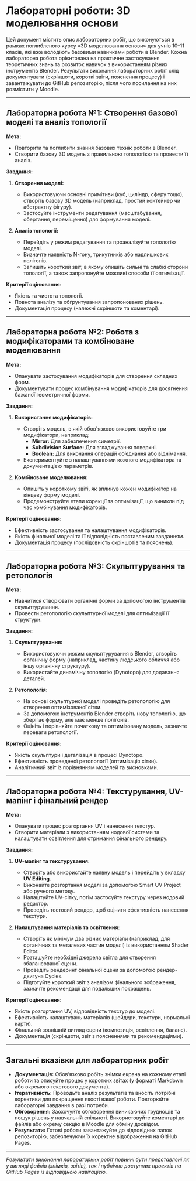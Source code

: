 # Лабораторні роботи: 3D моделювання основи

Цей документ містить опис лабораторних робіт, що виконуються в рамках поглибленого курсу «3D моделювання основи» для учнів 10–11 класів, які вже володіють базовими навичками роботи в Blender. Кожна лабораторна робота орієнтована на практичне застосування теоретичних знань та розвиток навичок з використанням різних інструментів Blender. Результати виконання лабораторних робіт слід документувати (скріншоти, короткі звіти, пояснення процесу) і завантажувати до GitHub репозиторію, після чого посилання на них розмістити у Moodle.

---

## Лабораторна робота №1: Створення базової моделі та аналіз топології

**Мета:**  
- Повторити та поглибити знання базових технік роботи в Blender.
- Створити базову 3D модель з правильною топологією та провести її аналіз.

**Завдання:**  
1. **Створення моделі:**  
   - Використовуючи основні примітиви (куб, циліндр, сферу тощо), створіть базову 3D модель (наприклад, простий контейнер чи абстрактну фігуру).
   - Застосуйте інструменти редагування (масштабування, обертання, переміщення) для формування моделі.

2. **Аналіз топології:**  
   - Перейдіть у режим редагування та проаналізуйте топологію моделі.
   - Визначте наявність N-гону, трикутників або надлишкових полігонів.
   - Запишіть короткий звіт, в якому опишіть сильні та слабкі сторони топології, а також запропонуйте можливі способи її оптимізації.

**Критерії оцінювання:**  
- Якість та чистота топології.
- Повнота аналізу та обґрунтування запропонованих рішень.
- Документація процесу (належні скріншоти та коментарі).

---

## Лабораторна робота №2: Робота з модифікаторами та комбіноване моделювання

**Мета:**  
- Опанувати застосування модифікаторів для створення складних форм.
- Документувати процес комбінування модифікаторів для досягнення бажаної геометричної форми.

**Завдання:**  
1. **Використання модифікаторів:**  
   - Створіть модель, в якій обов'язково використовуйте три модифікатори, наприклад:
     - **Mirror:** Для забезпечення симетрії.
     - **Subdivision Surface:** Для згладжування поверхні.
     - **Boolean:** Для виконання операцій об’єднання або віднімання.
   - Експериментуйте з налаштуваннями кожного модифікатора та документацією параметрів.

2. **Комбіноване моделювання:**  
   - Опишіть у короткому звіті, як вплинув кожен модифікатор на кінцеву форму моделі.
   - Продемонструйте етапи корекції та оптимізації, що виникли під час комбінування модифікаторів.

**Критерії оцінювання:**  
- Ефективність застосування та налаштування модифікаторів.
- Якість фінальної моделі та її відповідність поставленим завданням.
- Документація процесу (послідовність скріншотів та пояснень).

---

## Лабораторна робота №3: Скульптурування та ретопологія

**Мета:**  
- Навчитися створювати органічні форми за допомогою інструментів скульптурування.
- Провести ретопологію скульптурної моделі для оптимізації її структури.

**Завдання:**  
1. **Скульптурування:**  
   - Використовуючи режим скульптурування в Blender, створіть органічну форму (наприклад, частину людського обличчя або іншу органічну структуру).
   - Використайте динамічну топологію (Dynotopo) для додавання деталей.

2. **Ретопологія:**  
   - На основі скульптурної моделі проведіть ретопологію для створення оптимізованої сітки.
   - За допомогою інструментів Blender створіть нову топологію, що зберігає форму, але має менше полігонів.
   - Оцініть і порівняйте початкову та оптимізовану модель, зазначте переваги ретопології.

**Критерії оцінювання:**  
- Якість скульптури і деталізація в процесі Dynotopo.
- Ефективність проведеної ретопології (оптимізація сітки).
- Аналітичний звіт із порівнянням моделей та висновками.

---

## Лабораторна робота №4: Текстурування, UV-мапінг і фінальний рендер

**Мета:**  
- Опанувати процес розгортання UV і нанесення текстур.
- Створити матеріали з використанням нодової системи та налаштувати освітлення для отримання фінального рендеру.

**Завдання:**  
1. **UV-мапінг та текстурування:**  
   - Створіть або використайте наявну модель і перейдіть у вкладку **UV Editing**.
   - Виконайте розгортання моделі за допомогою Smart UV Project або ручного методу.
   - Налаштуйте UV-сітку, потім застосуйте текстуру через нодовий редактор.  
   - Проведіть тестовий рендер, щоб оцінити ефективність нанесення текстури.

2. **Налаштування матеріалів та освітлення:**  
   - Створіть як мінімум два різних матеріали (наприклад, для органічних та металевих частин моделі) із використанням Shader Editor.
   - Розташуйте необхідні джерела світла для створення збалансованої сцени.
   - Проведіть рендеринг фінальної сцени за допомогою рендер-двигуна Cycles.
   - Підготуйте короткий звіт з аналізом фінального зображення, зазначте рекомендації для подальших покращень.

**Критерії оцінювання:**  
- Якість розгортання UV, відповідність текстур до моделі.
- Ефективність налаштувань матеріалів (шейдери, текстури, нормальні карти).
- Фінальний зовнішній вигляд сцени (композиція, освітлення, баланс).
- Документація (скріншоти, звіт з поясненнями та рекомендаціями).

---

## Загальні вказівки для лабораторних робіт

- **Документація:** Обов’язково робіть знімки екрана на кожному етапі роботи та описуйте процес у коротких звітах (у форматі Markdown або окремого текстового документа).
- **Ітеративність:** Проводьте аналіз результатів та вносіть потрібні корективи для покращення якості вашої роботи. Повторюйте лабораторні завдання в разі потреби.
- **Обговорення:** Заохочуйте обговорення виникаючих труднощів та пошук рішень у навчальній спільноті. Використовуйте коментарі до файлів або окрему секцію в Moodle для обміну досвідом.
- **Результати:** Готові роботи завантажуйте до відповідних папок репозиторію, забезпечуючи їх коректне відображення на GitHub Pages.

---

*Результати виконання лабораторних робіт повинні бути представлені як у вигляді файлів (знімків, звітів), так і публічно доступних проектів на GitHub Pages із відповідною навігацією.*
